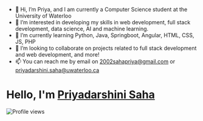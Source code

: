 - 👋 Hi, I’m Priya, and I am currently a  Computer Science student at the University of Waterloo
- 👀 I’m interested in developing my skills in web development, full stack development, data science, AI and machine learning.
- 🌱 I’m currently learning Python, Java, Springboot, Angular, HTML, CSS, JS, PHP
- 💞️ I’m looking to collaborate on projects related to full stack development and web development, and more! 
- 📫 You can reach me by email on 2002sahapriya@gmail.com or priyadarshini.saha@uwaterloo.ca

# Hello, I'm [Priyadarshini Saha]()

![Profile views](https://gpvc.arturio.dev/2002sahapriya)
